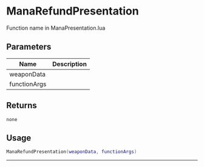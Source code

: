 # ManaRefundPresentation

Function name in ManaPresentation.lua

## Parameters

| Name         | Description |
| ------------ | ----------- |
| weaponData   |             |
| functionArgs |             |

## Returns

`none`

## Usage

```lua
ManaRefundPresentation(weaponData, functionArgs)
```

---
